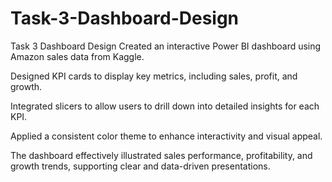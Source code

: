 # Task-3-Dashboard-Design
Task 3 Dashboard Design
Created an interactive Power BI dashboard using Amazon sales data from Kaggle.

Designed KPI cards to display key metrics, including sales, profit, and growth.

Integrated slicers to allow users to drill down into detailed insights for each KPI.

Applied a consistent color theme to enhance interactivity and visual appeal.

The dashboard effectively illustrated sales performance, profitability, and growth trends, supporting clear and data-driven presentations.
